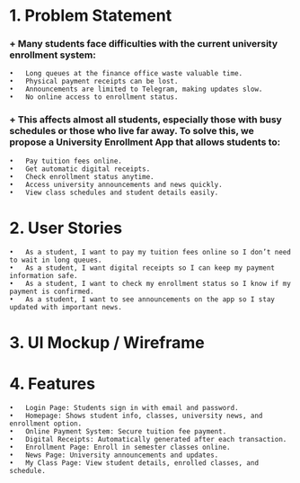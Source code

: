 # 1. Problem Statement
### + Many students face difficulties with the current university enrollment system:
    •	Long queues at the finance office waste valuable time.
    •	Physical payment receipts can be lost.
    •	Announcements are limited to Telegram, making updates slow.
    •	No online access to enrollment status.
### + This affects almost all students, especially those with busy schedules or those who live far away. To solve this, we propose a University Enrollment App that allows students to:
    •	Pay tuition fees online.
    •	Get automatic digital receipts.
    •	Check enrollment status anytime.
    •	Access university announcements and news quickly.
    •	View class schedules and student details easily.
# 2. User Stories
    •	As a student, I want to pay my tuition fees online so I don’t need to wait in long queues.
    •	As a student, I want digital receipts so I can keep my payment information safe.
    •	As a student, I want to check my enrollment status so I know if my payment is confirmed.
    •	As a student, I want to see announcements on the app so I stay updated with important news.
# 3. UI Mockup / Wireframe

# 4. Features
    •	Login Page: Students sign in with email and password.
    •	Homepage: Shows student info, classes, university news, and enrollment option.
    •	Online Payment System: Secure tuition fee payment.
    •	Digital Receipts: Automatically generated after each transaction.
    •	Enrollment Page: Enroll in semester classes online.
    •	News Page: University announcements and updates.
    •	My Class Page: View student details, enrolled classes, and schedule.

